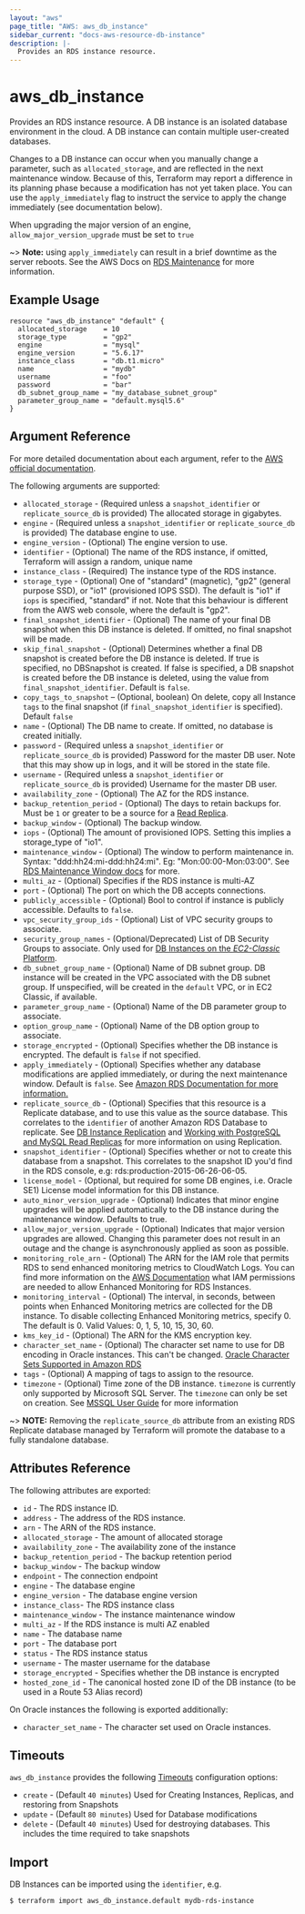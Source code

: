 ```yaml
---
layout: "aws"
page_title: "AWS: aws_db_instance"
sidebar_current: "docs-aws-resource-db-instance"
description: |-
  Provides an RDS instance resource.
---
```


# aws\_db\_instance

Provides an RDS instance resource.  A DB instance is an isolated database
environment in the cloud.  A DB instance can contain multiple user-created
databases.

Changes to a DB instance can occur when you manually change a
parameter, such as `allocated_storage`, and are reflected in the next maintenance
window. Because of this, Terraform may report a difference in its planning
phase because a modification has not yet taken place. You can use the
`apply_immediately` flag to instruct the service to apply the change immediately
(see documentation below).

When upgrading the major version of an engine, `allow_major_version_upgrade` must be set to `true`

~> **Note:** using `apply_immediately` can result in a
brief downtime as the server reboots. See the AWS Docs on [RDS Maintenance][2]
for more information.


## Example Usage

```
resource "aws_db_instance" "default" {
  allocated_storage    = 10
  storage_type         = "gp2"
  engine               = "mysql"
  engine_version       = "5.6.17"
  instance_class       = "db.t1.micro"
  name                 = "mydb"
  username             = "foo"
  password             = "bar"
  db_subnet_group_name = "my_database_subnet_group"
  parameter_group_name = "default.mysql5.6"
}
```

## Argument Reference

For more detailed documentation about each argument, refer to
the [AWS official documentation](http://docs.aws.amazon.com/AmazonRDS/latest/APIReference/API_CreateDBInstance.html).

The following arguments are supported:

* `allocated_storage` - (Required unless a `snapshot_identifier` or `replicate_source_db` is provided) The allocated storage in gigabytes.
* `engine` - (Required unless a `snapshot_identifier` or `replicate_source_db` is provided) The database engine to use.
* `engine_version` - (Optional) The engine version to use.
* `identifier` - (Optional) The name of the RDS instance, if omitted, Terraform will assign a random, unique name
* `instance_class` - (Required) The instance type of the RDS instance.
* `storage_type` - (Optional) One of "standard" (magnetic), "gp2" (general
    purpose SSD), or "io1" (provisioned IOPS SSD). The default is "io1" if
    `iops` is specified, "standard" if not. Note that this behaviour is different from the AWS web console, where the default is "gp2".
* `final_snapshot_identifier` - (Optional) The name of your final DB snapshot
    when this DB instance is deleted. If omitted, no final snapshot will be
    made.
* `skip_final_snapshot` - (Optional) Determines whether a final DB snapshot is created before the DB instance is deleted. If true is specified, no DBSnapshot is created. If false is specified, a DB snapshot is created before the DB instance is deleted, using the value from `final_snapshot_identifier`. Default is `false`.
* `copy_tags_to_snapshot` – (Optional, boolean) On delete, copy all Instance `tags` to
the final snapshot (if `final_snapshot_identifier` is specified). Default
`false`
* `name` - (Optional) The DB name to create. If omitted, no database is created
    initially.
* `password` - (Required unless a `snapshot_identifier` or `replicate_source_db` is provided) Password for the master DB user. Note that this may
    show up in logs, and it will be stored in the state file.
* `username` - (Required unless a `snapshot_identifier` or `replicate_source_db` is provided) Username for the master DB user.
* `availability_zone` - (Optional) The AZ for the RDS instance.
* `backup_retention_period` - (Optional) The days to retain backups for. Must be
`1` or greater to be a source for a [Read Replica][1].
* `backup_window` - (Optional) The backup window.
* `iops` - (Optional) The amount of provisioned IOPS. Setting this implies a
    storage_type of "io1".
* `maintenance_window` - (Optional) The window to perform maintenance in.
  Syntax: "ddd:hh24:mi-ddd:hh24:mi". Eg: "Mon:00:00-Mon:03:00".
  See [RDS Maintenance Window docs](https://docs.aws.amazon.com/AmazonRDS/latest/UserGuide/AdjustingTheMaintenanceWindow.html) for more.
* `multi_az` - (Optional) Specifies if the RDS instance is multi-AZ
* `port` - (Optional) The port on which the DB accepts connections.
* `publicly_accessible` - (Optional) Bool to control if instance is publicly accessible. Defaults to `false`.
* `vpc_security_group_ids` - (Optional) List of VPC security groups to associate.
* `security_group_names` - (Optional/Deprecated) List of DB Security Groups to associate.
    Only used for [DB Instances on the _EC2-Classic_ Platform](https://docs.aws.amazon.com/AmazonRDS/latest/UserGuide/USER_VPC.html#USER_VPC.FindDefaultVPC).
* `db_subnet_group_name` - (Optional) Name of DB subnet group. DB instance will be created in the VPC associated with the DB subnet group. If unspecified, will be created in the `default` VPC, or in EC2 Classic, if available.
* `parameter_group_name` - (Optional) Name of the DB parameter group to associate.
* `option_group_name` - (Optional) Name of the DB option group to associate.
* `storage_encrypted` - (Optional) Specifies whether the DB instance is encrypted. The default is `false` if not specified.
* `apply_immediately` - (Optional) Specifies whether any database modifications
     are applied immediately, or during the next maintenance window. Default is
     `false`. See [Amazon RDS Documentation for more information.](https://docs.aws.amazon.com/AmazonRDS/latest/UserGuide/Overview.DBInstance.Modifying.html)
* `replicate_source_db` - (Optional) Specifies that this resource is a Replicate
database, and to use this value as the source database. This correlates to the
`identifier` of another Amazon RDS Database to replicate. See
[DB Instance Replication][1] and
[Working with PostgreSQL and MySQL Read Replicas](https://docs.aws.amazon.com/AmazonRDS/latest/UserGuide/USER_ReadRepl.html) for
 more information on using Replication.
* `snapshot_identifier` - (Optional) Specifies whether or not to create this database from a snapshot. This correlates to the snapshot ID you'd find in the RDS console, e.g: rds:production-2015-06-26-06-05.
* `license_model` - (Optional, but required for some DB engines, i.e. Oracle SE1) License model information for this DB instance.
* `auto_minor_version_upgrade` - (Optional) Indicates that minor engine upgrades will be applied automatically to the DB instance during the maintenance window. Defaults to true.
* `allow_major_version_upgrade` - (Optional) Indicates that major version upgrades are allowed. Changing this parameter does not result in an outage and the change is asynchronously applied as soon as possible.
* `monitoring_role_arn` - (Optional) The ARN for the IAM role that permits RDS to send
enhanced monitoring metrics to CloudWatch Logs. You can find more information on the [AWS Documentation](https://docs.aws.amazon.com/AmazonRDS/latest/UserGuide/USER_Monitoring.html)
what IAM permissions are needed to allow Enhanced Monitoring for RDS Instances.
* `monitoring_interval` - (Optional) The interval, in seconds, between points when Enhanced Monitoring metrics are collected for the DB instance. To disable collecting Enhanced Monitoring metrics, specify 0. The default is 0. Valid Values: 0, 1, 5, 10, 15, 30, 60.
* `kms_key_id` - (Optional) The ARN for the KMS encryption key.
* `character_set_name` - (Optional) The character set name to use for DB encoding in Oracle instances. This can't be changed.
[Oracle Character Sets Supported in Amazon RDS](https://docs.aws.amazon.com/AmazonRDS/latest/UserGuide/Appendix.OracleCharacterSets.html)
* `tags` - (Optional) A mapping of tags to assign to the resource.
* `timezone` - (Optional) Time zone of the DB instance. `timezone` is currently only supported by Microsoft SQL Server.
The `timezone` can only be set on creation. See [MSSQL User Guide](http://docs.aws.amazon.com/AmazonRDS/latest/UserGuide/CHAP_SQLServer.html#SQLServer.Concepts.General.TimeZone) for more information

~> **NOTE:** Removing the `replicate_source_db` attribute from an existing RDS
Replicate database managed by Terraform will promote the database to a fully
standalone database.

## Attributes Reference

The following attributes are exported:

* `id` - The RDS instance ID.
* `address` - The address of the RDS instance.
* `arn` - The ARN of the RDS instance.
* `allocated_storage` - The amount of allocated storage
* `availability_zone` - The availability zone of the instance
* `backup_retention_period` - The backup retention period
* `backup_window` - The backup window
* `endpoint` - The connection endpoint
* `engine` - The database engine
* `engine_version` - The database engine version
* `instance_class`- The RDS instance class
* `maintenance_window` - The instance maintenance window
* `multi_az` - If the RDS instance is multi AZ enabled
* `name` - The database name
* `port` - The database port
* `status` - The RDS instance status
* `username` - The master username for the database
* `storage_encrypted` - Specifies whether the DB instance is encrypted
* `hosted_zone_id` - The canonical hosted zone ID of the DB instance (to be used in a Route 53 Alias record)

On Oracle instances the following is exported additionally:

* `character_set_name` - The character set used on Oracle instances.


<a id="timeouts"></a>
## Timeouts

`aws_db_instance` provides the following
[Timeouts](/docs/configuration/resources.html#timeouts) configuration options:

- `create` - (Default `40 minutes`) Used for Creating Instances, Replicas, and
restoring from Snapshots
- `update` - (Default `80 minutes`) Used for Database modifications 
- `delete` - (Default `40 minutes`) Used for destroying databases. This includes
the time required to take snapshots

[1]: https://docs.aws.amazon.com/AmazonRDS/latest/UserGuide/Overview.Replication.html
[2]: https://docs.aws.amazon.com/AmazonRDS/latest/UserGuide/USER_UpgradeDBInstance.Maintenance.html

## Import

DB Instances can be imported using the `identifier`, e.g.

```
$ terraform import aws_db_instance.default mydb-rds-instance
```
